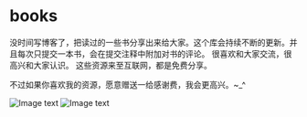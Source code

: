 # books
没时间写博客了，把读过的一些书分享出来给大家。这个库会持续不断的更新。并且每次只提交一本书，会在提交注释中附加对书的评论。
很喜欢和大家交流，很高兴和大家认识。
这些资源来至互联网，都是免费分享。

不过如果你喜欢我的资源，愿意赠送一给感谢费，我会更高兴。~_^

![Image text](https://raw.githubusercontent.com/yuanliangding/books/master/alipay_QR.jpg)
![Image text](https://raw.githubusercontent.com/yuanliangding/books/master/weixin_QR.jpg)
